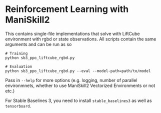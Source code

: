 # Reinforcement Learning with ManiSkill2

This contains single-file implementations that solve with LiftCube environment with rgbd or state observations. All scripts contain the same arguments and can be run as so


```
# Training
python sb3_ppo_liftcube_rgbd.py

# Evaluation
python sb3_ppo_liftcube_rgbd.py --eval --model-path=path/to/model
````

Pass in `--help` for more options (e.g. logging, number of parallel environmnets, whether to use ManiSkill2 Vectorized Environments or not etc.)

For Stable Baselines 3, you need to install `stable_baselines3` as well as `tensorboard`.